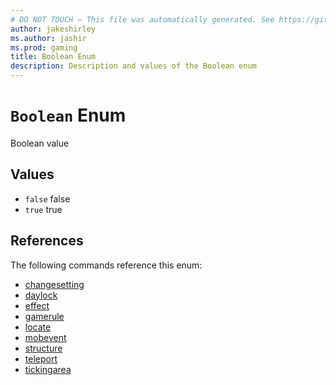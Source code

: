 ```yaml
---
# DO NOT TOUCH — This file was automatically generated. See https://github.com/mojang/minecraftapidocsgenerator to modify descriptions, examples, etc.
author: jakeshirley
ms.author: jashir
ms.prod: gaming
title: Boolean Enum
description: Description and values of the Boolean enum
---
```

# `Boolean` Enum
Boolean value

## Values
- `false`
false
- `true`
true

## References
The following commands reference this enum:
- [changesetting](../commands/changesetting.md)
- [daylock](../commands/daylock.md)
- [effect](../commands/effect.md)
- [gamerule](../commands/gamerule.md)
- [locate](../commands/locate.md)
- [mobevent](../commands/mobevent.md)
- [structure](../commands/structure.md)
- [teleport](../commands/teleport.md)
- [tickingarea](../commands/tickingarea.md)
